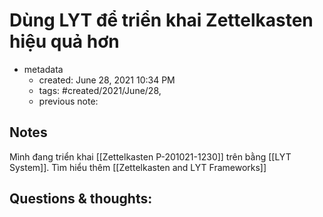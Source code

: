 # Dùng LYT để triển khai Zettelkasten hiệu quả hơn

- metadata
	- created: June 28, 2021 10:34 PM 
	- tags: #created/2021/June/28,
	- previous note:

## Notes
Mình đang triển khai [[Zettelkasten P-201021-1230]] trên bằng [[LYT System]]. Tìm hiểu thêm [[Zettelkasten and LYT Frameworks]]
## Questions & thoughts:

